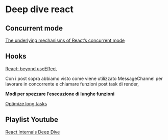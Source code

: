 # Deep dive react

## Concurrent mode

[The underlying mechanisms of React’s concurrent mode](https://andreigatej.dev/blog/the-underlying-mechanisms-of-reacts-concurrent-mode/)

## Hooks

[React: beyond useEffect](https://andreigatej.dev/blog/react-beyond-useeffect/)

Con i post sopra abbiamo visto come viene utilizzato MessageChannel per lavorare in concorrente e chiamare funzioni post task di render,

**Modi per spezzare l’esecuzione di lunghe funzioni**

[Optimize long tasks](https://web.dev/optimize-long-tasks/#manually-defer-code-execution)

## Playlist Youtube

[React Internals Deep Dive](https://www.youtube.com/playlist?list=PLvx8w9g4qv_p-OS-XdbB3Ux_6DMXhAJC3)
